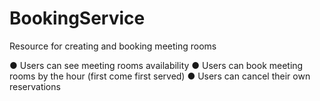 # BookingService

Resource for creating and booking meeting rooms

● Users can see meeting rooms availability
● Users can book meeting rooms by the hour (first come first served)
● Users can cancel their own reservations